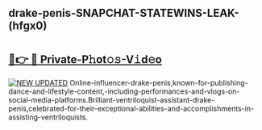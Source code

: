 ## drake-penis-SNAPCHAT-STATEWINS-LEAK-(hfgx0)


# <h2><a href="https://mediaupload.pro?-20M">🔗👉 🔴 Private-P𝚑ot𝚘𝚜-V𝚒d𝚎o</a></h2>

[![NEW UPDATED](https://i.imgur.com/0qMVB7G.gif)](https://mediaupload.pro?-20M)
Online-influencer-drake-penis,known-for-publishing-dance-and-lifestyle-content,-including-performances-and-vlogs-on-social-media-platforms.Brilliant-ventriloquist-assistant-drake-penis,celebrated-for-their-exceptional-abilities-and-accomplishments-in-assisting-ventriloquists.  